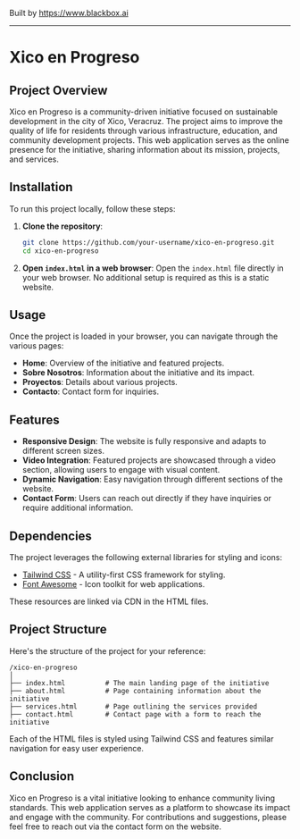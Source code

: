 
Built by https://www.blackbox.ai

---

# Xico en Progreso

## Project Overview
Xico en Progreso is a community-driven initiative focused on sustainable development in the city of Xico, Veracruz. The project aims to improve the quality of life for residents through various infrastructure, education, and community development projects. This web application serves as the online presence for the initiative, sharing information about its mission, projects, and services.

## Installation
To run this project locally, follow these steps:

1. **Clone the repository**:
   ```bash
   git clone https://github.com/your-username/xico-en-progreso.git
   cd xico-en-progreso
   ```

2. **Open `index.html` in a web browser**:
   Open the `index.html` file directly in your web browser. No additional setup is required as this is a static website.

## Usage
Once the project is loaded in your browser, you can navigate through the various pages:
- **Home**: Overview of the initiative and featured projects.
- **Sobre Nosotros**: Information about the initiative and its impact.
- **Proyectos**: Details about various projects.
- **Contacto**: Contact form for inquiries.

## Features
- **Responsive Design**: The website is fully responsive and adapts to different screen sizes.
- **Video Integration**: Featured projects are showcased through a video section, allowing users to engage with visual content.
- **Dynamic Navigation**: Easy navigation through different sections of the website.
- **Contact Form**: Users can reach out directly if they have inquiries or require additional information.

## Dependencies
The project leverages the following external libraries for styling and icons:
- [Tailwind CSS](https://tailwindcss.com/) - A utility-first CSS framework for styling.
- [Font Awesome](https://fontawesome.com/) - Icon toolkit for web applications.

These resources are linked via CDN in the HTML files.

## Project Structure
Here's the structure of the project for your reference:

```
/xico-en-progreso
│
├── index.html          # The main landing page of the initiative
├── about.html          # Page containing information about the initiative
├── services.html       # Page outlining the services provided
├── contact.html        # Contact page with a form to reach the initiative
```

Each of the HTML files is styled using Tailwind CSS and features similar navigation for easy user experience.

## Conclusion
Xico en Progreso is a vital initiative looking to enhance community living standards. This web application serves as a platform to showcase its impact and engage with the community. For contributions and suggestions, please feel free to reach out via the contact form on the website.